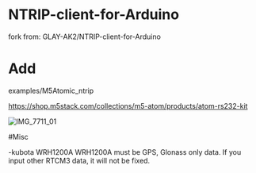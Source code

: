 # NTRIP-client-for-Arduino
fork from:
GLAY-AK2/NTRIP-client-for-Arduino

# Add
examples/M5Atomic_ntrip

https://shop.m5stack.com/collections/m5-atom/products/atom-rs232-kit

![IMG_7711_01](https://user-images.githubusercontent.com/6777579/127084970-9d954f52-c155-42cb-a9d0-1e72e5324804.png)

#Misc

-kubota WRH1200A
WRH1200A must be GPS, Glonass only data.
If you input other RTCM3 data, it will not be fixed.


